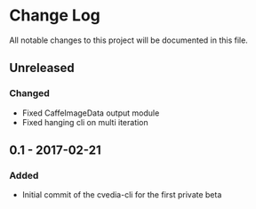 # Change Log
All notable changes to this project will be documented in this file.

## Unreleased 
### Changed
- Fixed CaffeImageData output module
- Fixed hanging cli on multi iteration

## 0.1 - 2017-02-21
### Added
- Initial commit of the cvedia-cli for the first private beta
